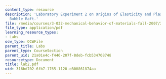 ```yaml
---
content_type: resource
description: 'Laboratory Experiment 2 on Origins of Elasticity and Plasticity: The
  Bubble Raft.'
file: /media/courses/3-032-mechanical-behavior-of-materials-fall-2007/316bd7026fb717651120e800861874aa_lab2.pdf
file_type: application/pdf
learning_resource_types:
- Labs
ocw_type: OCWFile
parent_title: Labs
parent_type: CourseSection
parent_uid: 21a01e4c-f446-207f-8deb-fcb534708748
resourcetype: Document
title: lab2.pdf
uid: 316bd702-6fb7-1765-1120-e800861874aa
---
```

